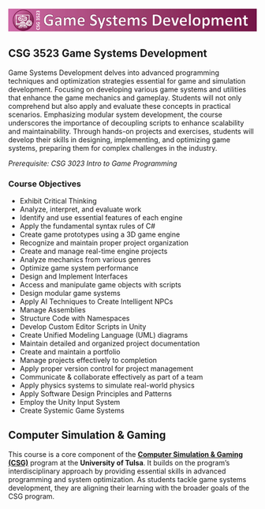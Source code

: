 ![CSG 3253 Game Systems Development ](imgs/CSG-3523-Logo.jpg)
## CSG 3523 Game Systems Development
Game Systems Development delves into advanced programming techniques and optimization strategies essential for game and simulation development. Focusing on developing various game systems and utilities that enhance the game mechanics and gameplay. Students will not only comprehend but also apply and evaluate these concepts in practical scenarios. Emphasizing modular system development, the course underscores the importance of decoupling scripts to enhance scalability and maintainability. Through hands-on projects and exercises, students will develop their skills in designing, implementing, and optimizing game systems, preparing them for complex challenges in the industry.

*Prerequisite: CSG 3023 Intro to Game Programming*

### Course Objectives
- Exhibit Critical Thinking
- Analyze, interpret, and evaluate work
- Identify and use essential features of each engine
- Apply the fundamental syntax rules of C#
- Create game prototypes using a 3D game engine
- Recognize and maintain proper project organization
- Create and manage real-time engine projects
- Analyze mechanics from various genres
- Optimize game system performance
- Design and Implement Interfaces
- Access and manipulate game objects with scripts
- Design modular game systems
- Apply AI Techniques to Create Intelligent NPCs
- Manage Assemblies
- Structure Code with Namespaces
- Develop Custom Editor Scripts in Unity
- Create Unified Modeling Language (UML) diagrams
- Maintain detailed and organized project documentation
- Create and maintain a portfolio
- Manage projects effectively to completion
- Apply proper version control for project management
- Communicate & collaborate effectively as part of a team
- Apply physics systems to simulate real-world physics
- Apply Software Design Principles and Patterns
- Employ the Unity Input System
- Create Systemic Game Systems
  
## Computer Simulation & Gaming 
This course is a core component of the [**Computer Simulation & Gaming (CSG)**](https://utulsa.edu/programs/computer-simulation-gaming/) program at the **University of Tulsa**. It builds on the program’s interdisciplinary approach by providing essential skills in advanced programming and system optimization. As students tackle game systems development, they are aligning their learning with the broader goals of the CSG program.
